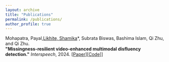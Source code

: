 ```yaml
---
layout: archive
title: "Publications"
permalink: /publications/
author_profile: true
---
```


Mohapatra, Payal,<ins>Likhite, Shamika</ins>\*, Subrata Biswas, Bashima Islam, Qi Zhu, and Qi Zhu.  
**"Missingness-resilient video-enhanced multimodal disfluency detection."** *Interspeech*, 2024. [[Paper](https://arxiv.org/abs/2406.06964)][[Code](https://github.com/payalmohapatra/Multimodal-Speech-Disfluency)]]
